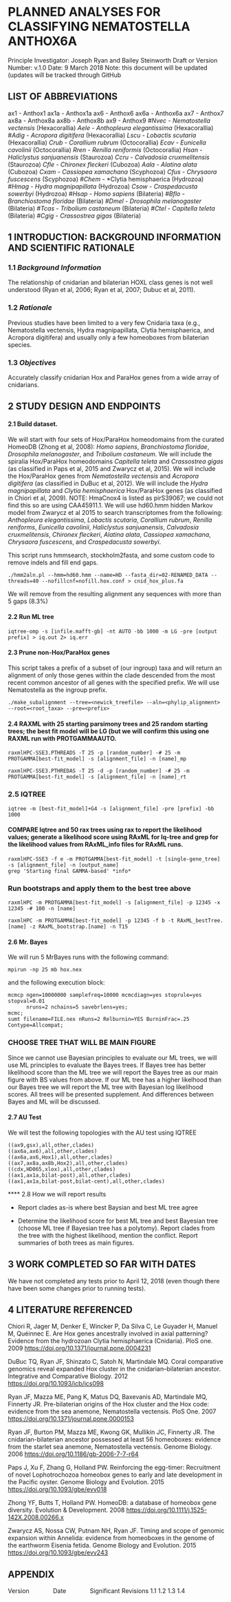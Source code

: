 # PLANNED ANALYSES FOR CLASSIFYING NEMATOSTELLA ANTHOX6A
 Principle Investigator: Joseph Ryan and Bailey Steinworth
 Draft or Version Number: v.1.0
 Date: 9 March 2018
 Note: this document will be updated (updates will be tracked through GitHub

## LIST OF ABBREVIATIONS

ax1  - Anthox1
ax1a - Anthox1a
ax6  - Anthox6
ax6a - Anthox6a
ax7  - Anthox7
ax8a - Anthox8a
ax8b - Anthox8b
ax9  - Anthox9
#*Nvec* - *Nematostella vectensis* (Hexacorallia)
*Aele* - *Anthopleura elegantissima* (Hexacorallia)
#*Adig* - *Acropora digitifera* (Hexacorallia)
*Lscu* - *Lobactis scutaria* (Hexacorallia)
*Crub* - *Corallium rubrum* (Octocorallia)
*Ecav* - *Eunicella cavolinii* (Octocorallia)
*Rren* - *Renilla reniformis* (Octocorallia)
*Hsan* - *Haliclystus sanjuanensis* (Staurozoa)
*Ccru* - *Calvadosia cruxmelitensis* (Staurozoa)
*Cfle* - *Chironex fleckeri* (Cubozoa)
*Aala* - *Alatina alata* (Cubozoa)
*Cxam* - *Cassiopea xamachana* (Scyphozoa)
*Cfus* - *Chrysaora fuscescens* (Scyphozoa)
#*Chem* - *Clytia hemisphaerica (Hydrozoa)
#*Hmag* - *Hydra magnipapillata* (Hydrozoa)
*Csow* - *Craspedacusta sowerbyi* (Hydrozoa)
#*Hsap* - *Homo sapiens* (Bilateria)
#*Bflo* - *Branchiostoma floridae* (Bilateria)
#*Dmel* - *Drosophila melanogaster* (Bilateria)
#*Tcas* - *Tribolium castaneum* (Bilateria)
#*Ctel* - *Capitella teleta* (Bilateria)
#*Cgig* - *Crassostrea gigas* (Bilateria)

## 1 INTRODUCTION: BACKGROUND INFORMATION AND SCIENTIFIC RATIONALE

### 1.1 _Background Information_

The relationship of cnidarian and bilaterian HOXL class genes is not well understood (Ryan et al, 2006; Ryan et al, 2007; Dubuc et al, 2011).

### 1.2 _Rationale_

Previous studies have been limited to a very few Cnidaria taxa (e.g., Nematostella vectensis, Hydra magnipapillata, Clytia hemisphaerica, and Acropora digitifera) and usually only a few homeoboxes from bilaterian species.

### 1.3 _Objectives_

Accurately classify cnidarian Hox and ParaHox genes from a wide array of cnidarians.

## 2 STUDY DESIGN AND ENDPOINTS

#### 2.1 Build dataset.

We will start with four sets of Hox/ParaHox homeodomains from the curated HomeoDB (Zhong et al, 2008): *Homo sapiens*, *Branchiostoma floridae*, *Drosophila melanogaster*, and *Tribolium castaneum*. We will include the spiralia Hox/ParaHox homeodomains *Capitella teleta* and *Crassostrea gigas* (as classified in Paps et al, 2015 and Zwarycz et al, 2015). We will include the Hox/ParaHox genes from *Nematostella vectensis* and *Acropora digitifera* (as classified in DuBuc et al, 2012). We will include the *Hydra magnipapillata* and *Clytia hemisphaerica* Hox/ParaHox genes (as classified in Chiori et al, 2009). NOTE: HmaCnox4 is listed as pirS39067; we could not find this so are using CAA45911.1. We will use hd60.hmm hidden Markov model from Zwarycz et al 2015 to search transcriptomes from the following:  *Anthopleura elegantissima*, *Lobactis scutaria*, *Corallium rubrum*, *Renilla reniforms*, *Eunicella cavolinii*, *Haliclystus sanjuanensis*, *Calvadosia cruxmelitensis*, *Chironex fleckeri*, *Alatina alata*, *Cassiopea xamachana*, *Chrysaora fuscescens*, and *Craspedacusta sowerbyi*.

This script runs hmmsearch, stockholm2fasta, and some custom code to remove indels and fill end gaps.
```
./hmm2aln.pl --hmm=hd60.hmm --name=HD --fasta_dir=02-RENAMED_DATA --threads=40 --nofillcnf=nofill.hox.conf > cnid_hox_plus.fa
```

We will remove from the resulting alignment any sequences with more than 5 gaps (8.3%)

#### 2.2 Run ML tree

```
iqtree-omp -s [infile.mafft-gb] -nt AUTO -bb 1000 -m LG -pre [output prefix] > iq.out 2> iq.err
```

#### 2.3 Prune non-Hox/ParaHox genes

This script takes a prefix of a subset of (our ingroup) taxa and will return an alignment of only those genes within the clade descended from the most recent common ancestor of all genes with the specified prefix. We will use Nematostella as the ingroup prefix.
```
./make_subalignment --tree=<newick_treefile> --aln=<phylip_alignment> --root=<root_taxa> --pre=<prefix>
```

#### 2.4  RAXML with 25 starting parsimony trees and 25 random starting trees; the best fit model will be LG (but we will confirm this using one RAXML run with PROTGAMMAAUTO.

```
raxmlHPC-SSE3.PTHREADS -T 25 -p [random_number] -# 25 -m PROTGAMMA[best-fit_model] -s [alignment_file] -n [name]_mp
```
```
raxmlHPC-SSE3.PTHREDAS -T 25 -d -p [random_number] -# 25 -m PROTGAMMA[best-fit_model] -s [alignment_file] -n [name]_rt
```

### 2.5 IQTREE
```
iqtree -m [best-fit_model]+G4 -s [alignment_file] -pre [prefix] -bb 1000
```

#### COMPARE Iqtree and 50 rax trees using rax to report the likelihood values; generate a likelihood score using RAxML for Iq-tree and grep for the likelihood values from RAxML_info files for RAxML runs.

```
raxmlHPC-SSE3 -f e -m PROTGAMMA[best-fit_model] -t [single-gene_tree] -s [alignment_file] -n [output_name]
grep 'Starting final GAMMA-based' *info*
```

### Run bootstraps and apply them to the best tree above
```
raxmlHPC -m PROTGAMMA[best-fit_model] -s [alignment_file] -p 12345 -x 12345 -# 100 -n [name]
```

```
raxmlHPC -m PROTGAMMA[best-fit_model] -p 12345 -f b -t RAxML_bestTree.[name] -z RAxML_bootstrap.[name] -n T15
```

#### 2.6 Mr. Bayes

We will run 5 MrBayes runs with the following command:

```mpirun -np 25 mb hox.nex```

and the following execution block:

```prset aamodelpr = fixed(LG); lset rates = gamma;
mcmcp ngen=10000000 samplefreq=10000 mcmcdiagn=yes stoprule=yes stopval=0.01
      nruns=2 nchains=5 savebrlens=yes;
mcmc;
sumt filename=FILE.nex nRuns=2 Relburnin=YES BurninFrac=.25 Contype=Allcompat;
```

### CHOOSE TREE THAT WILL BE MAIN FIGURE

Since we cannot use Bayesian principles to evaluate our ML trees, we will use ML principles to evaluate the Bayes trees. If Bayes tree has better likelihood score than the ML tree we will report the Bayes tree as our main figure with BS values from above. If our ML tree has a higher likelhood than our Bayes tree we will report the ML tree with Bayesian log likelihood scores.
All trees will be presented supplement.  And differences between Bayes and ML will be discussed.

#### 2.7 AU Test

We will test the following topologies with the AU test using IQTREE
```
((ax9,gsx),all,other,clades)
((ax6a,ax6),all,other,clades)
((ax6a,ax6,Hox1),all,other,clades)
((ax7,ax8a,ax8b,Hox2),all,other,clades)
((cdx,HD065,xlox),all,other,clades)
((ax1,ax1a,bilat-post),all,other,clades)
((ax1,ax1a,bilat-post,bilat-cent),all,other,clades)
```

**** 2.8 How we will report results

* Report clades as-is where best Baysian and best ML tree agree 

* Determine the likelihood score for best ML tree and best Bayesian tree (choose ML tree if Bayesian tree has a polytomy). Report clades from the tree with the highest likelihood, mention the conflict.  Report summaries of both trees as main figures. 

## 3 WORK COMPLETED SO FAR WITH DATES

We have not completed any tests prior to April 12, 2018 (even though there have been some changes prior to running tests).

## 4 LITERATURE REFERENCED

Chiori R, Jager M, Denker E, Wincker P, Da Silva C, Le Guyader H, Manuel M, Quéinnec E. Are Hox genes ancestrally involved in axial patterning? Evidence from the hydrozoan Clytia hemisphaerica (Cnidaria). PloS one. 2009 https://doi.org/10.1371/journal.pone.0004231

DuBuc TQ, Ryan JF, Shinzato C, Satoh N, Martindale MQ. Coral comparative genomics reveal expanded Hox cluster in the cnidarian–bilaterian ancestor. Integrative and Comparative Biology. 2012 https://doi.org/10.1093/icb/ics098

Ryan JF, Mazza ME, Pang K, Matus DQ, Baxevanis AD, Martindale MQ, Finnerty JR. Pre-bilaterian origins of the Hox cluster and the Hox code: evidence from the sea anemone, Nematostella vectensis. PloS One. 2007 https://doi.org/10.1371/journal.pone.0000153

Ryan JF, Burton PM, Mazza ME, Kwong GK, Mullikin JC, Finnerty JR. The cnidarian-bilaterian ancestor possessed at least 56 homeoboxes: evidence from the starlet sea anemone, Nematostella vectensis. Genome Biology. 2006 https://doi.org/10.1186/gb-2006-7-7-r64

Paps J, Xu F, Zhang G, Holland PW. Reinforcing the egg-timer: Recruitment of novel Lophotrochozoa homeobox genes to early and late development in the Pacific oyster. Genome Biology and Evolution. 2015 https://doi.org/10.1093/gbe/evv018

Zhong YF, Butts T, Holland PW. HomeoDB: a database of homeobox gene diversity. Evolution & Development. 2008 https://doi.org/10.1111/j.1525-142X.2008.00266.x

Zwarycz AS, Nossa CW, Putnam NH, Ryan JF. Timing and scope of genomic expansion within Annelida: evidence from homeoboxes in the genome of the earthworm Eisenia fetida. Genome Biology and Evolution. 2015 https://doi.org/10.1093/gbe/evv243

## APPENDIX

Version&nbsp; &nbsp; &nbsp; &nbsp;&nbsp;&nbsp;&nbsp;&nbsp;&nbsp; &nbsp;Date&nbsp; &nbsp; &nbsp; &nbsp; &nbsp; &nbsp; &nbsp; Significant Revisions
1.1
1.2
1.3
1.4
